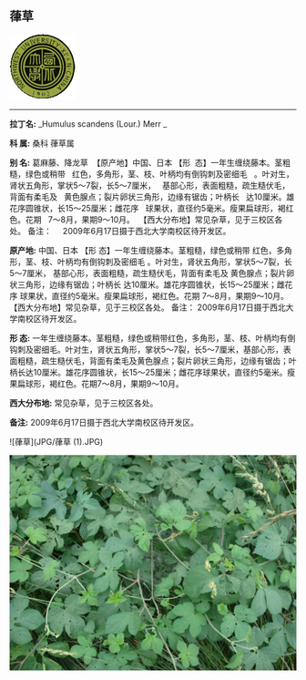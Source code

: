 ## 葎草

![西北大学校园网络植物志](JPG/nwu.gif)

---

**拉丁名:**  _Humulus scandens (Lour.) Merr _

**科 属:** 桑科 葎草属

**别 名:** 葛麻藤、降龙草
 【原产地】中国、日本
 【形  态】一年生缠绕藤本。茎粗糙，绿色或稍带
  红色，多角形，茎、枝、叶柄均有倒钩刺及密细毛
  。叶对生，肾状五角形，掌状5～7裂，长5～7厘米，
  基部心形，表面粗糙，疏生糙伏毛，背面有柔毛及
  黄色腺点；裂片卵状三角形，边缘有锯齿；叶柄长
  达10厘米。雄花序圆锥状，长15～25厘米；雌花序
  球果状，直径约5毫米。瘦果扁球形，褐红色。花期
  7～8月，果期9～10月。
 【西大分布地】常见杂草，见于三校区各处。
备注：
    2009年6月17日摄于西北大学南校区待开发区。

**原产地:** 中国、日本
 【形 态】一年生缠绕藤本。茎粗糙，绿色或稍带
 红色，多角形，茎、枝、叶柄均有倒钩刺及密细毛
 。叶对生，肾状五角形，掌状5～7裂，长5～7厘米，
 基部心形，表面粗糙，疏生糙伏毛，背面有柔毛及
 黄色腺点；裂片卵状三角形，边缘有锯齿；叶柄长
 达10厘米。雄花序圆锥状，长15～25厘米；雌花序
 球果状，直径约5毫米。瘦果扁球形，褐红色。花期
 7～8月，果期9～10月。
【西大分布地】常见杂草，见于三校区各处。
备注：
 2009年6月17日摄于西北大学南校区待开发区。

**形  态:** 一年生缠绕藤本。茎粗糙，绿色或稍带红色，多角形，茎、枝、叶柄均有倒钩刺及密细毛。叶对生，肾状五角形，掌状5～7裂，长5～7厘米，基部心形，表面粗糙，疏生糙伏毛，背面有柔毛及黄色腺点；裂片卵状三角形，边缘有锯齿；叶柄长达10厘米。雄花序圆锥状，长15～25厘米；雌花序球果状，直径约5毫米。瘦果扁球形，褐红色。花期7～8月，果期9～10月。

**西大分布地:** 常见杂草，见于三校区各处。

**备注:** 2009年6月17日摄于西北大学南校区待开发区。

![葎草](JPG/葎草 (1).JPG) 

![葎草](JPG/葎草.JPG) 

